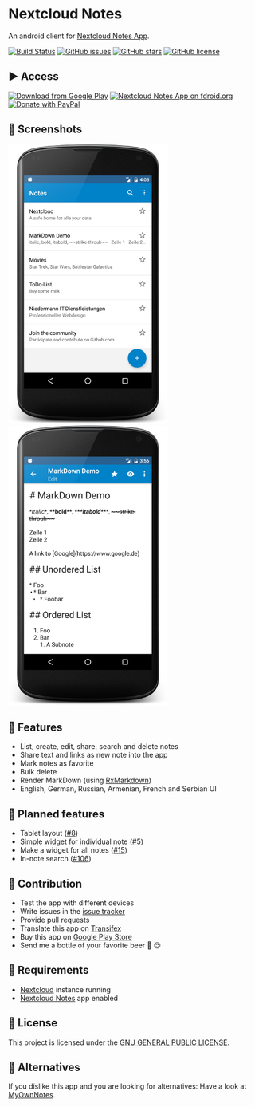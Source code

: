 # Nextcloud Notes
An android client for [Nextcloud Notes App](https://github.com/nextcloud/notes/).

[![Build Status](https://travis-ci.org/stefan-niedermann/nextcloud-notes.svg?branch=master)](https://travis-ci.org/stefan-niedermann/nextcloud-notes)
[![GitHub issues](https://img.shields.io/github/issues/stefan-niedermann/nextcloud-notes.svg)](https://github.com/stefan-niedermann/nextcloud-notes/issues)
[![GitHub stars](https://img.shields.io/github/stars/stefan-niedermann/nextcloud-notes.svg)](https://github.com/stefan-niedermann/nextcloud-notes/stargazers)
[![GitHub license](https://img.shields.io/badge/license-AGPL-blue.svg)](https://raw.githubusercontent.com/stefan-niedermann/nextcloud-notes/master/LICENSE)

## :arrow_forward: Access

[![Download from Google Play](http://www.android.com/images/brand/android_app_on_play_large.png)](https://play.google.com/store/apps/details?id=it.niedermann.owncloud.notes)
[![Nextcloud Notes App on fdroid.org](https://camo.githubusercontent.com/7df0eafa4433fa4919a56f87c3d99cf81b68d01c/68747470733a2f2f662d64726f69642e6f72672f77696b692f696d616765732f632f63342f462d44726f69642d627574746f6e5f617661696c61626c652d6f6e2e706e67)](https://f-droid.org/repository/browse/?fdid=it.niedermann.owncloud.notes)
[![Donate with PayPal](https://raw.githubusercontent.com/stefan-niedermann/paypal-donate-button/master/paypal-donate-button.png)](https://www.paypal.com/cgi-bin/webscr?cmd=_s-xclick&hosted_button_id=K7HVLE6J7SXXA)

## :eyes: Screenshots
![Screenshot of list view](/demo-list.png)
![Screenshot of edit view](/demo-edit.png)

## :rocket: Features
* List, create, edit, share, search and delete notes
* Share text and links as new note into the app
* Mark notes as favorite
* Bulk delete
* Render MarkDown (using [RxMarkdown](https://github.com/yydcdut/RxMarkdown))
* English, German, Russian, Armenian, French and Serbian UI

## :checkered_flag: Planned features
* Tablet layout ([#8](https://github.com/stefan-niedermann/nextcloud-notes/issues/8))
* Simple widget for individual note ([#5](https://github.com/stefan-niedermann/nextcloud-notes/issues/5))
* Make a widget for all notes ([#15](https://github.com/stefan-niedermann/nextcloud-notes/issues/15))
* In-note search ([#106](https://github.com/stefan-niedermann/nextcloud-notes/issues/106))

## :wrench: Contribution
* Test the app with different devices
* Write issues in the [issue tracker](https://github.com/stefan-niedermann/nextcloud-notes/issues)
* Provide pull requests
* Translate this app on [Transifex](https://www.transifex.com/nextcloud/nextcloud/android-notes/)
* Buy this app on [Google Play Store](https://play.google.com/store/apps/details?id=it.niedermann.owncloud.notes)
* Send me a bottle of your favorite beer :beers: :wink:

## :link: Requirements
* [Nextcloud](https://nextcloud.com/) instance running
* [Nextcloud Notes](https://github.com/nextcloud/notes) app enabled

## :notebook: License
This project is licensed under the [GNU GENERAL PUBLIC LICENSE](/LICENSE).

## :twisted_rightwards_arrows: Alternatives
If you dislike this app and you are looking for alternatives: Have a look at [MyOwnNotes](https://github.com/aykit/MyOwnNotes).
